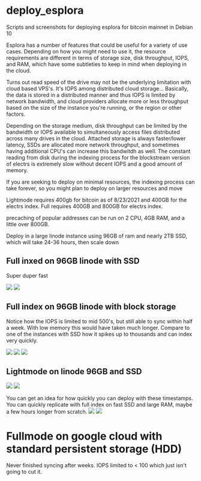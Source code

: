 # deploy_esplora
Scripts and screenshots for deploying esplora for bitcoin mainnet in Debian 10


Esplora has a number of features that could be useful for a variety of use cases. Depending on how you might need to use it, the resource requirements are different in terms of storage size, disk throughput, IOPS, and RAM, which have some subtleties to keep in mind when deploying in the cloud.

Turns out read speed of the drive may not be the underlying limitation with cloud based VPS's. It's IOPS among distributed cloud storage... Basically, the data is stored in a distributed manner and thus IOPS is limited by network bandwidth, and cloud providers allocate more or less throughput based on the size of the instance you're running, or the region or other factors.

Depending on the storage medium, disk throughput can be limited by the bandwidth or IOPS available to simultaneously access files distributed across many drives in the cloud. Attached storage is always faster/lower latency, SSDs are allocated more network throughput, and sometimes having additional CPU's can increase this bandwitdh as well. The constant reading from disk during the indexing process for the blockstream version of electrs is extremely slow without decent IOPS and a good amount of memory.

If you are seeking to deploy on minimal resources, the indexing process can take forever, so you might plan to deploy on larger resources and move 

Lightmode requires 400gb for bitcoin as of 8/23/2021 and 400GB for the electrs index.
Full requires 400GB and 800GB for electrs index. 


precaching of popular addresses can be run on 2 CPU, 4GB RAM, and a little over 800GB.

Deploy in a large linode instance using 96GB of ram and nearly 2TB SSD, which will take 24-36 hours, then scale down
## Full inxed on 96GB linode with SSD
Super duper fast

![](https://i.imgur.com/Nk0JVIX.png)
![](https://i.imgur.com/911iJq2.png)

## Full index on 96GB linode with block storage
Notice how the IOPS is limited to mid 500's, but still able to sync within half a week. With low memory this would have taken much longer. Compare to one of the instances with SSD how it spikes up to thousands and can index very quickly. 

![](https://i.imgur.com/stZmaAY.png)
![](https://i.imgur.com/Kt84FU2.png)
![](https://i.imgur.com/J2EhKLn.png)

## Lightmode on linode 96GB and SSD
![](https://i.imgur.com/QgyJu3Q.png)
![](https://i.imgur.com/PGq6kqU.png)

You can get an idea for how quickly you can deploy with these timestamps. You can quickly replicate with full index on fast SSD and large RAM, maybe a few hours longer from scratch. 
![](https://i.imgur.com/IDJT3FT.png)
![](https://i.imgur.com/pElRXLT.png)

# Fullmode on google cloud with standard persistent storage (HDD)
Never finished syncing after weeks. IOPS limited to < 100 which just isn't going to cut it. 

